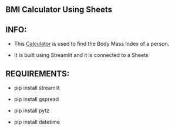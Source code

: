 ## BMI Calculator Using Sheets

## INFO:

* This [Calculator](https://body-mass-index-calci.herokuapp.com/) is used to find the Body Mass Index of a person.

* It is built using Streamlit and it is connected to a Sheets 

## REQUIREMENTS:

* pip install streamlit

* pip install gspread

* pip install pytz

* pip install datetime


